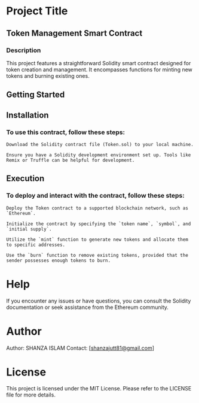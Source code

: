 # Project Title

## Token Management Smart Contract

### Description

This project features a straightforward Solidity smart contract designed for token creation and management. It encompasses functions for minting new tokens and burning existing ones.

## Getting Started

## Installation

### To use this contract, follow these steps:

    Download the Solidity contract file (Token.sol) to your local machine.

    Ensure you have a Solidity development environment set up. Tools like Remix or Truffle can be helpful for development.

## Execution

### To deploy and interact with the contract, follow these steps:

    Deploy the Token contract to a supported blockchain network, such as `Ethereum`.

    Initialize the contract by specifying the `token name`, `symbol`, and `initial supply`.

    Utilize the `mint` function to generate new tokens and allocate them to specific addresses.

    Use the `burn` function to remove existing tokens, provided that the sender possesses enough tokens to burn.

# Help

If you encounter any issues or have questions, you can consult the Solidity documentation or seek assistance from the Ethereum community.

# Author

Author: SHANZA ISLAM
Contact: [shanzajutt81@gmail.com]

# License

This project is licensed under the MIT License. Please refer to the LICENSE file for more details.
